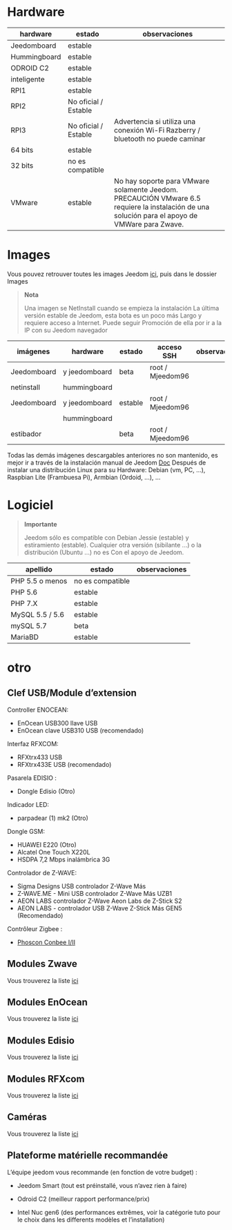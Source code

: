 Hardware
========

hardware | estado | observaciones
--- | --- | ---
Jeedomboard             | estable                  |
Hummingboard            | estable                  |
ODROID C2               | estable                  |                          
inteligente                   | estable                  |                          
RPI1                    | estable                  |                          
RPI2                    | No oficial / Estable     |                          
RPI3                    | No oficial / Estable     | Advertencia si utiliza una conexión Wi-Fi Razberry / bluetooth no puede caminar
64 bits                 | estable                  |                          
32 bits                 | no es compatible            |                          
VMware                  | estable                  | No hay soporte para VMware solamente Jeedom. PRECAUCIÓN VMware 6.5 requiere la instalación de una solución para el apoyo de VMWare para Zwave.

Images
======

Vous pouvez retrouver toutes les images Jeedom
[ici](https://images.jeedom.com/),
puis dans le dossier Images

> **Nota**
>
> Una imagen se NetInstall cuando se empieza la instalación
> La última versión estable de Jeedom, esta bota es un poco más
> Largo y requiere acceso a Internet. Puede seguir
> Promoción de ella por ir a la IP con su Jeedom
> navegador

| imágenes         | hardware       | estado           | acceso SSH      | observaciones      |
|----------------|----------------|----------------|----------------|----------------|
| Jeedomboard    | y jeedomboard | beta           | root / Mjeedom96 |                |
| netinstall     | hummingboard   |                |                |                |
| Jeedomboard    | y jeedomboard | estable         | root / Mjeedom96 |                |
|                | hummingboard   |                |                |                |
| estibador         |                | beta           | root / Mjeedom96 |                |


Todas las demás imágenes descargables anteriores no son
mantenido, es mejor ir a través de la instalación manual de Jeedom
[Doc](https://github.com/jeedom/documentation/blob/master/installation/fr_FR/other.asciidoc)
Después de instalar una distribución Linux para su
Hardware: Debian (vm, PC, ...), Raspbian Lite (Frambuesa Pi), Armbian
(Ordoid, ...), ...

Logiciel
========

> **Importante**
>
> Jeedom sólo es compatible con Debian Jessie (estable) y estiramiento (estable).
> Cualquier otra versión (sibilante ...) o la distribución (Ubuntu ...) no es
> Con el apoyo de Jeedom.


| apellido                     | estado                    | observaciones                |
|-------------------------|-------------------------|--------------------------|
| PHP 5.5 o menos        | no es compatible            |                          |
| PHP 5.6                 | estable                  |                          |
| PHP 7.X                 | estable                  |                          |
| MySQL 5.5 / 5.6           | estable                  |                          |
| mySQL 5.7               | beta                    |                          |
| MariaBD                 | estable                  |                          |

otro
=====

Clef USB/Module d’extension
---------------------------

Controller ENOCEAN:

-   EnOcean USB300 llave USB
-   EnOcean clave USB310 USB (recomendado)

Interfaz RFXCOM:

-   RFXtrx433 USB
-   RFXtrx433E USB (recomendado)

Pasarela EDISIO :

-   Dongle Edisio (Otro)

Indicador LED:

-   parpadear (1) mk2 (Otro)

Dongle GSM:

-   HUAWEI E220 (Otro)
-   Alcatel One Touch X220L
-   HSDPA 7,2 Mbps inalámbrica 3G

Controlador de Z-WAVE:

-   Sigma Designs USB controlador Z-Wave Más
-   Z-WAVE.ME - Mini USB controlador Z-Wave Más UZB1
-   AEON LABS controlador Z-Wave Aeon Labs de Z-Stick S2
-   AEON LABS - controlador USB Z-Wave Z-Stick Más GEN5 (Recomendado)


Contrôleur Zigbee :

- [Phoscon Conbee I/II](http://bit.ly/2n4VyWc)

Modules Zwave
-------------

Vous trouverez la liste
[ici](https://jeedom.github.io/documentation/zwave/fr_FR/equipement.compatible)

Modules EnOcean
---------------

Vous trouverez la liste
[ici](https://jeedom.github.io/documentation/enocean/fr_FR/equipement.compatible)

Modules Edisio
--------------

Vous trouverez la liste
[ici](https://jeedom.github.io/documentation/edisio/fr_FR/equipement.compatible)

Modules RFXcom
--------------

Vous trouverez la liste
[ici](https://jeedom.github.io/documentation/rfxcom/fr_FR/equipement.compatible)

Caméras
-------

Vous trouverez la liste
[ici](https://jeedom.github.io/documentation/camera/fr_FR/equipement.compatible)

Plateforme matérielle recommandée
---------------------------------

L’équipe jeedom vous recommande (en fonction de votre budget) :

-   Jeedom Smart (tout est préinstallé, vous n’avez rien à faire)

-   Odroid C2 (meilleur rapport performance/prix)

-   Intel Nuc gen6 (des performances extrêmes, voir la catégorie tuto
    pour le choix dans les differents modèles et l’installation)
